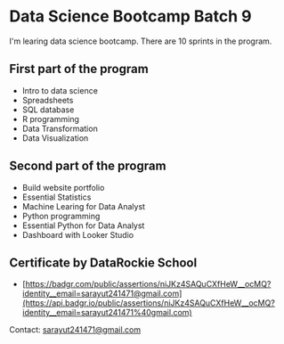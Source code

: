 # Data Science Bootcamp Batch 9

I'm learing data science bootcamp. There are 10 sprints in the program.

## First part of the program

- Intro to data science
- Spreadsheets
- SQL database
- R programming
- Data Transformation
- Data Visualization

## Second part of the program

- Build website portfolio
- Essential Statistics
- Machine Learing for Data Analyst
- Python programming
- Essential Python for Data Analyst
- Dashboard with Looker Studio

## Certificate by DataRockie School
- [https://badgr.com/public/assertions/niJKz4SAQuCXfHeW__ocMQ?identity__email=sarayut241471@gmail.com](https://api.badgr.io/public/assertions/niJKz4SAQuCXfHeW__ocMQ?identity__email=sarayut241471%40gmail.com)


Contact: sarayut241471@gmail.com
